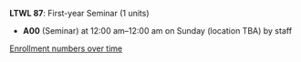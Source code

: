 **LTWL 87**: First-year Seminar (1 units)

- **A00** (Seminar) at 12:00 am–12:00 am on Sunday (location TBA) by staff

[Enrollment numbers over time](./LTWL87.tsv)
